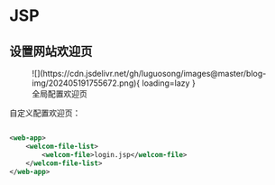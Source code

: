 # JSP

## 设置网站欢迎页

<figure markdown="span">
  ![](https://cdn.jsdelivr.net/gh/luguosong/images@master/blog-img/202405191755672.png){ loading=lazy }
  <figcaption>全局配置欢迎页</figcaption>
</figure>

自定义配置欢迎页：

```xml

<web-app>
    <welcom-file-list>
        <welcom-file>login.jsp</welcom-file>
    </welcom-file-list>
</web-app>
```
